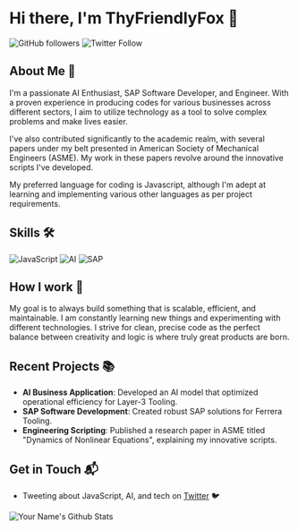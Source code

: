 # Hi there, I'm ThyFriendlyFox 👋

![GitHub followers](https://img.shields.io/github/followers/[ThyFriendlyFox]?style=social) ![Twitter Follow](https://img.shields.io/twitter/follow/[ThyFriendlyFox]?style=social)

## About Me 🚀

I'm a passionate AI Enthusiast, SAP Software Developer, and Engineer. With a proven experience in producing codes for various businesses across different sectors, I aim to utilize technology as a tool to solve complex problems and make lives easier. 

I've also contributed significantly to the academic realm, with several papers under my belt presented in American Society of Mechanical Engineers (ASME). My work in these papers revolve around the innovative scripts I've developed.

My preferred language for coding is Javascript, although I'm adept at learning and implementing various other languages as per project requirements.

## Skills 🛠

![JavaScript](https://img.shields.io/badge/-JavaScript-333333?style=flat&logo=javascript) 
![AI](https://img.shields.io/badge/-AI-333333?style=flat&logo=TensorFlow) 
![SAP](https://img.shields.io/badge/-SAP-333333?style=flat&logo=SAP)

## How I work 🌱

My goal is to always build something that is scalable, efficient, and maintainable. I am constantly learning new things and experimenting with different technologies. I strive for clean, precise code as the perfect balance between creativity and logic is where truly great products are born.

## Recent Projects 📚

- **AI Business Application**: Developed an AI model that optimized operational efficiency for Layer-3 Tooling. 
- **SAP Software Development**: Created robust SAP solutions for Ferrera Tooling.
- **Engineering Scripting**: Published a research paper in ASME titled "Dynamics of Nonlinear Equations", explaining my innovative scripts.

## Get in Touch 📬

- Tweeting about JavaScript, AI, and tech on [Twitter](https://twitter.com/[ThyFriendlyFox]) 🐦

![Your Name's Github Stats](https://github-readme-stats.vercel.app/api?username=[ThyFriendlyFox]&show_icons=true&hide_border=true)

